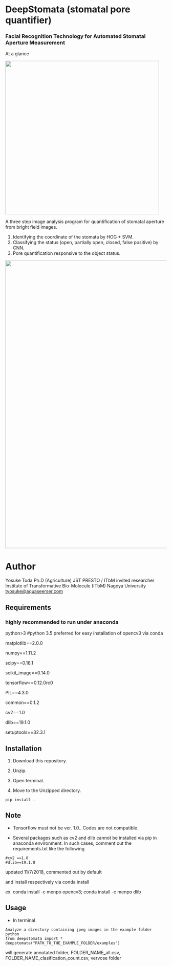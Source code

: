 
# DeepStomata (stomatal pore quantifier)
### Facial Recognition Technology for Automated Stomatal Aperture Measurement
At a glance

<img src="https://github.com/totti0223/deepstomata/blob/master/images/ataglance.jpg" width="480">


A three step image analysis program for quantification of stomatal aperture from bright field images.

1. Identifying the coordinate of the stomata by HOG + SVM.
2. Classifying the status (open, partially open, closed, false positive) by CNN.
3. Pore quantification responsive to the object status.

<img src="https://github.com/totti0223/deepstomata/blob/master/images/main.jpg" width="900">

# Author

Yosuke Toda
Ph.D (Agriculture)
JST PRESTO / ITbM invited researcher
Institute of Transformative Bio-Molecule (ITbM)
Nagoya University
tyosuke@aquaseerser.com

## Requirements
### highly recommended to run under anaconda


python>3 #python 3.5 preferred for easy installation of opencv3 via conda

matplotlib==2.0.0

numpy==1.11.2

scipy==0.18.1

scikit_image==0.14.0

tensorflow==0.12.0rc0

PIL==4.3.0

common==0.1.2

cv2==1.0

dlib==19.1.0

setuptools==32.3.1

## Installation

1. Download this repository.

2. Unzip.

2. Open terminal.

3. Move to the Unzipped directory.

~~~~
pip install .
~~~~

## Note

- Tensorflow must not be ver. 1.0.. Codes are not compatible.

- Several packages such as cv2 and dlib cannot be installed via pip in anaconda environment. In such cases, comment out the requirements.txt like the following 

~~~~
#cv2 ==1.0
#dlib==19.1.0
~~~~
updated 11/7/2018, commented out by default

and install respectively via conda install 

ex. conda install -c menpo opencv3; conda install -c menpo dlib

## Usage

- In terminal

~~~~
Analyze a directory containing jpeg images in the example folder
python
from deepstomata import *
deepstomata("PATH_TO_THE_EXAMPLE_FOLDER/examples")
~~~~

will generate annotated folder, FOLDER_NAME_all.csv, FOLDER_NAME_clasification_count.csv, vervose folder